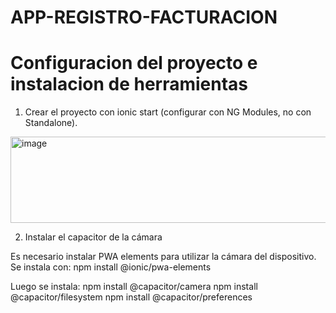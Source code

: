 # APP-REGISTRO-FACTURACION

# Configuracion del proyecto e instalacion de herramientas

1. Crear el proyecto con ionic start (configurar con NG Modules, no con Standalone).

<img width="1009" height="138" alt="image" src="https://github.com/user-attachments/assets/04a880c1-0063-4042-a736-8f1efef68123" />

2. Instalar el capacitor de la cámara

Es necesario instalar PWA elements para utilizar la cámara del dispositivo. 
Se instala con: npm install @ionic/pwa-elements

Luego se instala:
npm install @capacitor/camera
npm install @capacitor/filesystem
npm install @capacitor/preferences

